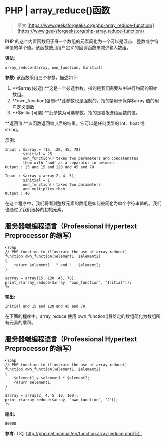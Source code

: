 # PHP | array_reduce()函数

> 原文:[https://www.geeksforgeeks.org/php-array_reduce-function/](https://www.geeksforgeeks.org/php-array_reduce-function/)

PHP 的这个内置函数用于将一个数组的元素简化为一个可以是浮点、整数或字符串值的单个值。该函数使用用户定义的回调函数来减少输入数组。

**语法**:

```
array_reduce($array, own_function, $initial)
```

**参数:**
该函数采用三个参数，描述如下:

1.  **$array(必选):**这是一个必选参数，指的是我们需要从中进行约简的原始数组。
2.  **own_function(强制):**此参数也是强制的，指的是用于保存$array 值的用户定义函数
3.  **$initial(可选):**此参数为可选参数，指的是要发送给函数的值。

**返回值:**该函数返回缩小后的结果。它可以是任何类型的 int、float 或 string。

示例:

```
Input : $array = (15, 120, 45, 78)
        $initial = 25
        own_function() takes two parameters and concatenates 
        them with "and" as a separator in between
Output : 25 and 15 and 120 and 45 and 78

Input : $array = array(2, 4, 5);
        $initial = 1
        own_function() takes two parameters 
        and multiplies them.
Output : 40
```

在这个程序中，我们将看到整数元素的数组是如何被简化为单个字符串值的。我们也通过了我们选择的初始元素。

## 服务器端编程语言（Professional Hypertext Preprocessor 的缩写）

```
<?php
// PHP function to illustrate the use of array_reduce()
function own_function($element1, $element2)
{
    return $element1 . " and " . $element2;
}

$array = array(15, 120, 45, 78);
print_r(array_reduce($array, "own_function", "Initial"));
?>
```

**输出:**

```
Initial and 15 and 120 and 45 and 78
```

在下面的程序中，array_reduce 使用 own_function()将给定的数组简化为数组所有元素的乘积。

## 服务器端编程语言（Professional Hypertext Preprocessor 的缩写）

```
<?php
// PHP function to illustrate the use of array_reduce()
function own_function($element1, $element2)
{
    $element1 = $element1 * $element2;
    return $element1;
}

$array = array(2, 4, 5, 10, 100);
print_r(array_reduce($array, "own_function", "2"));
?>
```

**输出:**

```
80000
```

**参考**:
T3】http://php.net/manual/en/function.array-reduce.phpT5】